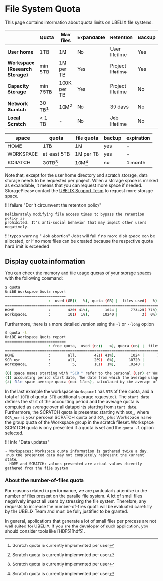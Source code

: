 # File System Quota

This page contains information about quota limits on UBELIX file systems.

|                           | Quota | Max files | Expandable            | Retention        | Backup |
|---------------------------|-------|-----------|-----------------------| -----------------|-----------------|
| **User home**          | 1TB | 1M      | No                    | User lifetime    | Yes              |
| **Workspace<br>(Research Storage)** | min 5TB | 1M per TB      | Yes | Project lifetime | Yes              |
| **Capacity Storage** | min 75TB | 100K per TB      | Yes | Project lifetime | No              |
| **Network Scratch**       |  30 TB[^user] | 10M[^user]     | No | 30 days          | No             |
| **Local Scratch**       |  < 1 TB | -     | No  | Job lifetime         | No              |

| space | quota | file quota | backup | expiration |
| ----- | ----- | ---------- | ------ | ---------- |
| HOME | 1TB | 1M | yes | - |
| WORKSPACE | at least 5TB | 1M per TB | yes | - |
| SCRATCH | 30TB[^user] | 10M[^user] | no | 1 month |

[^user]: Scratch quota is currently implemented per user

Note that, except for the user home directory and scratch storage, data storage needs to be requested per project.
When a storage space is marked as expandable, it means that you can
request more space if needed. StoragePlease contact the [UBELIX Support
Team](https://serviceportal.unibe.ch/hpc) to request more storage space.

!!! failure "Don't circumvent the retention policy"

    Deliberately modifying file access times to bypass the retention policy is
    prohibited. It's anti-social behavior that may impact other users negatively.

!!! types warning " Job abortion"
    Jobs will fail if no more disk space can be allocated, or if no more files can be created because the respective quota hard limit is exceeded

## Display quota information

You can check the memory and file usage quotas of your storage spaces with the
following command:

```Bash
$ quota
UniBE Workspace Quota report
============================
                    :  used (GB)(   %), quota (GB) |  files used(   %),      quota
==================================================================================
HOME                :        420( 41%),       1024 |      773425( 77%),    1000000
Workspace1          :        101(  1%),      10240 |           3(  0%),   10000000
```
Furthermore, there is a more detailed version using the `-l` or `--long` option
```Bash
$ quota -l
UniBE Workspace Quota report
============================
                    : free quota,  used (GB)(   %), quota (GB) |  files used(   %),      quota | start date(1), average quota(2)
================================================================================================================================
HOME                :        all,        421( 41%),       1024 |      796058( 79%),    1000000 |              ,
SCR_usr             :        all,        269(  0%),      30720 |          22(  0%),   10000000 |              ,
Workspace1          :          5,        101(  1%),      10240 |           4(  0%),   10000000 |    2021-02-25,           7.5833

(0) space names starting with "SCR_" refer to the personal (usr) or Workspace SCRATCH quota.
(1) accounting period start date, The date from which the average usage is computed.
(2) file space average quota (not files), calculated by the average of messured values in the actual accounting period.
```

In the last example the workspace `Workspace1` has `5TB` of free quota, and a total of `10TB` of quota (`5TB` additional storage requested). The `start date` defines the start of the accounting period and the average quota is computed as average over all datapoints starting from `start date`. 
Furthermore, the SCRATCH quota is presented starting with `SCR_`, where `SCR_usr` is your personal SCRATCH quota and `SCR_` plus Workspace name the group quota of the Workspace group in the scratch fileset. Workspace SCRATCH quota is only presented if a quota is set and the `quota -l` option selected.

!!! info "Data updates"

    - Workspaces: Workspace quota information is gathered twice a day. Thus the presented data may not completely represent the current state.
    - HOME and SCRATCH: values presented are actual values directly gathered from the file system

### About the number-of-files quota

For reasons related to performance, we are particularly attentive to the number
of files present on the parallel file system. A lot of small files negatively
impact all users by stressing the file system. Therefore, any
requests to increase the number-of-files quota will be evaluated carefully by the
UBELIX Team and must be fully justified to be granted.

In general, applications that generate a lot of small files per process are
not well suited for UBELIX. If you are the developer of such application, you
should consider tools like [HDF5][hdf5].
